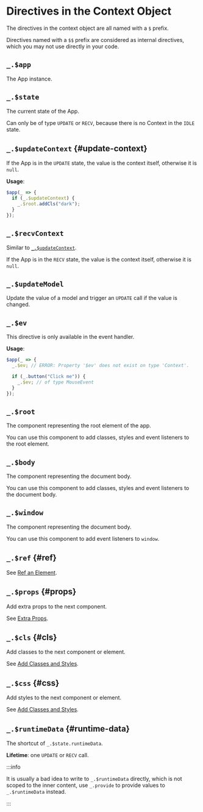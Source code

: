 # Directives in the Context Object

The directives in the context object are all named with a `$` prefix.

Directives named with a `$$` prefix are considered as internal directives, which you may not use directly in your code.

## `_.$app`

The App instance.

## `_.$state`

The current state of the App.

Can only be of type `UPDATE` or `RECV`, because there is no Context in the `IDLE` state.

## `_.$updateContext` {#update-context}

If the App is in the `UPDATE` state, the value is the context itself, otherwise it is `null`.

**Usage**:

```ts
$app(_ => {
  if (_.$updateContext) {
    _.$root.addCls("dark");
  }
});
```

## `_.$recvContext`

Similar to [`_.$updateContext`](#update-context).

If the App is in the `RECV` state, the value is the context itself, otherwise it is `null`.

## `_.$updateModel`

Update the value of a model and trigger an `UPDATE` call if the value is changed.

## `_.$ev`

This directive is only available in the event handler.

**Usage**:

```ts
$app(_ => {
  _.$ev; // ERROR: Property '$ev' does not exist on type 'Context'.

  if (_.button("Click me")) {
    _.$ev; // of type MouseEvent
  }
});
```

## `_.$root`

The component representing the root element of the app.

You can use this component to add classes, styles and event listeners to the root element.

## `_.$body`

The component representing the document body.

You can use this component to add classes, styles and event listeners to the document body.

## `_.$window`

The component representing the document body.

You can use this component to add event listeners to `window`.

## `_.$ref` {#ref}

See [Ref an Element](../essentials/lowlevel#ref-element).

## `_.$props` {#props}

Add extra props to the next component.

See [Extra Props](../essentials/component#extra-props).

## `_.$cls` {#cls}

Add classes to the next component or element.

See [Add Classes and Styles](../essentials/rendering-basics#add-classes-and-styles).

## `_.$css` {#css}

Add styles to the next component or element.

See [Add Classes and Styles](../essentials/rendering-basics#add-classes-and-styles).

## `_.$runtimeData` {#runtime-data}

The shortcut of `_.$state.runtimeData`.

**Lifetime**: one `UPDATE` or `RECV` call.

:::info

It is usually a bad idea to write to `_.$runtimeData` directly,
which is not scoped to the inner content,
use `_.provide` to provide values to `_.$runtimeData` instead.

:::
